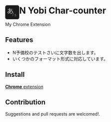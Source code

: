 # <img src="public/icons/48.png" width="45" align="left"> N Yobi Char-counter

My Chrome Extension

## Features

- N予備校のテストさいに文字数を出します。
- いくつかのフォーマット形式に対応しています。

## Install

[**Chrome** extension](https://chrome.google.com/webstore/detail/n-yobi-char-counter/cjgiegfjhnlfbgpcjeainnakegcopdhd?hl=ja&authuser=1) <!-- TODO: Add chrome extension link inside parenthesis -->

## Contribution

Suggestions and pull requests are welcomed!.